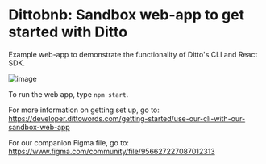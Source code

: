 # Dittobnb: Sandbox web-app to get started with Ditto

Example web-app to demonstrate the functionality of Ditto's CLI and React SDK.

![image](https://user-images.githubusercontent.com/13909354/112368768-aa98f280-8c98-11eb-934e-deba171bb5f0.png)


To run the web app, type `npm start`. 

For more information on getting set up, go to: https://developer.dittowords.com/getting-started/use-our-cli-with-our-sandbox-web-app

For our companion Figma file, go to: https://www.figma.com/community/file/956627227087012313